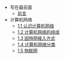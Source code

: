 <!-- _sidebar.md -->

- 写在最前面
  - [前言](README.md) <!--注意这里是相对路径-->
- 计算机网络
  - [1.1 认识计算机网络](/docs/network/1.1计算机网络概述.md)
  - [1.2 计算机网络的组成](/docs/network/1.2计算机网络组成.md)
  - [1.3 因特网接入方式](/docs/network/1.3因特网接入方式.md)
  - [1.4 计算机网络分类](/docs/network/1.4计算机网络分类.md)
  - [1.5 物联网](/docs/network/1.4计算机网络分类.md)
